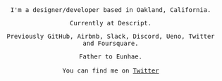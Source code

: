<p align="center">
  <samp>
I'm a designer/developer based in Oakland, California.
  </samp>
</p>

<p align="center">
  <samp>
Currently at Descript.
  </samp>
</p>

<p align="center">
  <samp>
Previously GitHub, Airbnb, Slack, Discord, Ueno, Twitter and Foursquare.
  </samp>
</p>

<p align="center">
  <samp>
    Father to Eunhae.
    <br>
    <br>You can find me on <a href="twitter.com/anthny">Twitter</a>
  </samp>
</p>


